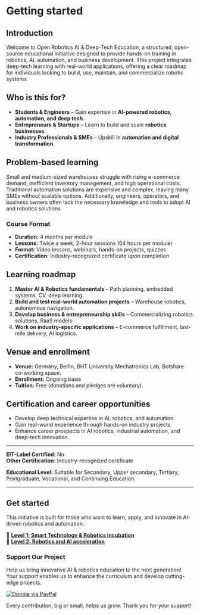# Getting started

## Introduction
Welcome to Open Robotics AI & Deep-Tech Education, a structured, open-source educational initiative designed to provide hands-on training in robotics, AI, automation, and business development. This project integrates deep-tech learning with real-world applications, offering a clear roadmap for individuals looking to build, use, maintain, and commercialize robotic systems.

## Who is this for?
- **Students & Engineers** – Gain expertise in **AI-powered robotics, automation, and deep tech**.
- **Entrepreneurs & Startups** – Learn to build and scale **robotics businesses**.
- **Industry Professionals & SMEs** – Upskill in **automation and digital transformation**.

## Problem-based learning  
Small and medium-sized warehouses struggle with rising e-commerce demand, inefficient inventory management, and high operational costs. Traditional automation solutions are expensive and complex, leaving many SMEs without scalable options. Additionally, engineers, operators, and business owners often lack the necessary knowledge and tools to adopt AI and robotics solutions.  

### **Course Format**  
- **Duration:** 4 months per module  
- **Lessons:** Twice a week, 2-hour sessions (64 hours per module)  
- **Format:** Video lessons, webinars, hands-on projects, quizzes  
- **Certification:** Industry-recognized certificate upon completion  

## Learning roadmap
1. **Master AI & Robotics fundamentals** – Path planning, embedded systems, CV, deep learning.
2. **Build and test real-world automation projects** – Warehouse robotics, autonomous navigation.
3. **Develop business & entrepreneurship skills** – Commercializing robotics solutions, RaaS models.
4. **Work on industry-specific applications** – E-commerce fulfillment, last-mile delivery, AI logistics.

## Venue and enrollment
- **Venue:** Germany, Berlin, BHT University Mechatronics Lab, Botshare co-working space.
- **Enrollment:** Ongoing basis
- **Tuition:** Free (donations and pledges are voluntary).

## Certification and career opportunities
- Develop deep technical expertise in AI, robotics, and automation.
- Gain real-world experience through hands-on industry projects.
- Enhance career prospects in AI robotics, industrial automation, and deep-tech innovation.

---

**EIT-Label Certified:** No  
**Other Certification:** Industry-recognized certificate  

**Educational Level:** Suitable for Secondary, Upper secondary, Tertiary, Postgraduate, Vocational, and Continuing Education.

---

## Get started
This initiative is built for those who want to learn, apply, and innovate in AI-driven robotics and automation.

📖 **[Level 1: Smart Technology & Robotics incubation](https://botshareai.github.io/Botshare_book/L1_Incubation/)**  
🚀 **[Level 2: Robotics and AI acceleration](https://botshareai.github.io/Botshare_book/L2_Acceleration/)**  

### Support Our Project
Help us bring innovative AI & robotics education to the next generation! Your support enables us to enhance the curriculum and develop cutting-edge projects.

[![Donate via PayPal](https://img.shields.io/badge/Donate-PayPal-blue.svg)](https://www.paypal.com/paypalme/BotshareAI)

Every contribution, big or small, helps us grow. Thank you for your support!
